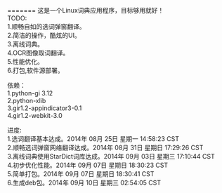 

=======
这是一个Linux词典应用程序，目标够用就好！   
TODO:   
1.顺畅自如的选词弹窗翻译。  
2.简洁的操作，酷炫的UI。  
3.离线词典。  
4.OCR图像取词翻译。  
5.性能优化。  
6.打包,软件源部署。  
 
 

依赖：   
1.python-gi 3.12  
2.python-xlib  
3.gir1.2-appindicator3-0.1  
4.gir1.2-webkit-3.0  
     
进度:    
1.选词翻译基本达成。2014年 08月 25日 星期一 14:58:23 CST    
2.顺畅选词弹窗网络翻译达成。2014年 08月 31日 星期日 17:29:26 CST    
3.离线词典使用StarDict词库达成。2014年 09月 03日 星期三 17:10:44 CST   
4.初步优化性能。2014年 09月 07日 星期日 18:30:23 CST  
5.简单打包。2014年 09月 07日 星期日 18:30:41 CST  
6.生成deb包。2014年 09月 10日 星期三 02:54:05 CST  
